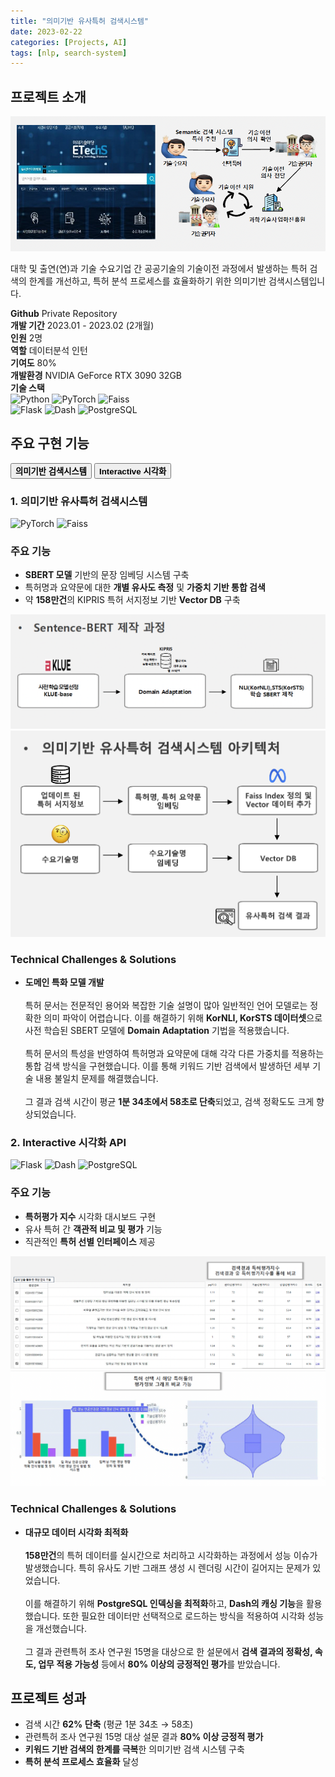 ```yaml
---
title: "의미기반 유사특허 검색시스템"
date: 2023-02-22
categories: [Projects, AI]
tags: [nlp, search-system]
---
```


<div class="project-container">
  <div class="project-section info-section">
    <h2>프로젝트 소개</h2>
    <div class="project-info">
      <img src="assets/img/semantic/semantic-main.png" alt="의미기반 유사특허 검색시스템 메인화면">
      <p>
        대학 및 출연(연)과 기술 수요기업 간 공공기술의 기술이전 과정에서 발생하는 
        특허 검색의 한계를 개선하고, 특허 분석 프로세스를 효율화하기 위한 의미기반 검색시스템입니다.
      </p>
      <strong>Github</strong> Private Repository<br>
      <strong>개발 기간</strong> 2023.01 - 2023.02 (2개월)<br>
      <strong>인원</strong> 2명<br>
      <strong>역할</strong> 데이터분석 인턴<br>
      <strong>기여도</strong> 80%<br>
      <strong>개발환경</strong> NVIDIA GeForce RTX 3090 32GB<br>
      <strong>기술 스택</strong>
      <div class="tech-badges">
        <div class="badge-group">
          <img src="https://img.shields.io/badge/Python-3776AB?style=for-the-badge&logo=python&logoColor=white" alt="Python">
          <img src="https://img.shields.io/badge/PyTorch-EE4C2C?style=for-the-badge&logo=pytorch&logoColor=white" alt="PyTorch">
          <img src="https://img.shields.io/badge/Faiss-00A1EA?style=for-the-badge&logo=Faiss&logoColor=white" alt="Faiss">
        </div>
        <div class="badge-group">
          <img src="https://img.shields.io/badge/Flask-000000?style=for-the-badge&logo=flask&logoColor=white" alt="Flask">
          <img src="https://img.shields.io/badge/Dash-008DE4?style=for-the-badge&logo=dash&logoColor=white" alt="Dash">
          <img src="https://img.shields.io/badge/PostgreSQL-4169E1?style=for-the-badge&logo=postgresql&logoColor=white" alt="PostgreSQL">
        </div>
      </div>
    </div>
  </div>

  <div class="project-section main-features">
    <h2>주요 구현 기능</h2>
    <div class="features-tabs">
      <div class="tab-buttons">
        <button class="tab-button active" data-tab="feature1"><strong>의미기반 검색시스템</strong></button>
        <button class="tab-button" data-tab="feature2"><strong>Interactive 시각화</strong></button>
      </div>
      <div class="tab-content active" id="feature1">
        <div class="feature-item">
          <h3>1. 의미기반 유사특허 검색시스템</h3>
          <div class="section-content">
            <div class="tech-badges">
              <div class="badge-group">
                <img src="https://img.shields.io/badge/PyTorch-EE4C2C?style=for-the-badge&logo=pytorch&logoColor=white" alt="PyTorch">
                <img src="https://img.shields.io/badge/Faiss-00A1EA?style=for-the-badge&logo=Faiss&logoColor=white" alt="Faiss">
              </div>
            </div>
            <h3>주요 기능</h3>
            <ul class="feature-list">
              <li><strong>SBERT 모델</strong> 기반의 문장 임베딩 시스템 구축</li>
              <li>특허명과 요약문에 대한 <strong>개별 유사도 측정</strong> 및 <strong>가중치 기반 통합 검색</strong></li>
              <li>약 <strong>158만건</strong>의 KIPRIS 특허 서지정보 기반 <strong>Vector DB</strong> 구축</li>
            </ul>
            <img src="assets/img/semantic/sbert.png" alt="의미기반 유사특허 검색시스템 SBERT">
            <img src="assets/img/semantic/semantic-ir-arch.png" alt="의미기반 유사특허 검색시스템 검색시스템 아키텍처">
            <h3>Technical Challenges & Solutions</h3>
            <ul class="feature-list">
              <li>
                <strong>도메인 특화 모델 개발</strong><br><br>
                특허 문서는 전문적인 용어와 복잡한 기술 설명이 많아 일반적인 언어 모델로는 정확한 의미 파악이 어렵습니다.
                이를 해결하기 위해 <strong>KorNLI, KorSTS 데이터셋</strong>으로 사전 학습된 SBERT 모델에 <strong>Domain Adaptation</strong> 기법을 적용했습니다.<br><br>
                특허 문서의 특성을 반영하여 특허명과 요약문에 대해 각각 다른 가중치를 적용하는 통합 검색 방식을 구현했습니다.
                이를 통해 키워드 기반 검색에서 발생하던 세부 기술 내용 불일치 문제를 해결했습니다.<br><br>
                그 결과 검색 시간이 평균 <strong>1분 34초에서 58초로 단축</strong>되었고, 검색 정확도도 크게 향상되었습니다.
              </li>
            </ul>
          </div>
        </div>
      </div>
      <div class="tab-content" id="feature2">
        <div class="feature-item">
          <h3>2. Interactive 시각화 API</h3>
          <div class="section-content">
            <div class="tech-badges">
              <div class="badge-group">
                <img src="https://img.shields.io/badge/Flask-000000?style=for-the-badge&logo=flask&logoColor=white" alt="Flask">
                <img src="https://img.shields.io/badge/Dash-008DE4?style=for-the-badge&logo=dash&logoColor=white" alt="Dash">
                <img src="https://img.shields.io/badge/PostgreSQL-4169E1?style=for-the-badge&logo=postgresql&logoColor=white" alt="PostgreSQL">
              </div>
            </div>
            <h3>주요 기능</h3>
            <ul class="feature-list">
              <li><strong>특허평가 지수</strong> 시각화 대시보드 구현</li>
              <li>유사 특허 간 <strong>객관적 비교 및 평가</strong> 기능</li>
              <li>직관적인 <strong>특허 선별 인터페이스</strong> 제공</li>
            </ul>
            <img src="assets/img/semantic/result1.png" alt="의미기반 유사특허 검색시스템 검색결과1">
            <img src="assets/img/semantic/result2.png" alt="의미기반 유사특허 검색시스템 검색결과2">
            <h3>Technical Challenges & Solutions</h3>
            <ul class="feature-list">
              <li>
                <strong>대규모 데이터 시각화 최적화</strong><br><br>
                <strong>158만건</strong>의 특허 데이터를 실시간으로 처리하고 시각화하는 과정에서 성능 이슈가 발생했습니다.
                특히 유사도 기반 그래프 생성 시 렌더링 시간이 길어지는 문제가 있었습니다.<br><br>
                이를 해결하기 위해 <strong>PostgreSQL 인덱싱을 최적화</strong>하고, <strong>Dash의 캐싱 기능</strong>을 활용했습니다.
                또한 필요한 데이터만 선택적으로 로드하는 방식을 적용하여 시각화 성능을 개선했습니다.<br><br>
                그 결과 관련특허 조사 연구원 15명을 대상으로 한 설문에서 <strong>검색 결과의 정확성, 속도, 
                업무 적용 가능성</strong> 등에서 <strong>80% 이상의 긍정적인 평가</strong>를 받았습니다.
              </li>
            </ul>
          </div>
        </div>
      </div>
    </div>
  </div>

  <div class="project-section achievements">
    <h2>프로젝트 성과</h2>
    <ul class="feature-list">
      <li>검색 시간 <strong>62% 단축</strong> (평균 1분 34초 → 58초)</li>
      <li>관련특허 조사 연구원 15명 대상 설문 결과 <strong>80% 이상 긍정적 평가</strong></li>
      <li><strong>키워드 기반 검색의 한계를 극복</strong>한 의미기반 검색 시스템 구축</li>
      <li><strong>특허 분석 프로세스 효율화</strong> 달성</li>
    </ul>
  </div>
</div>

<script src="/assets/js/projects.js"></script>